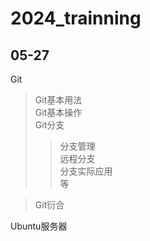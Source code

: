 # 2024_trainning
##  05-27   
Git   
> Git基本用法  
> Git基本操作  
> Git分支    
>>  分支管理   
>>  远程分支   
>>  分支实际应用   
>>  等

> Git衍合

Ubuntu服务器  

